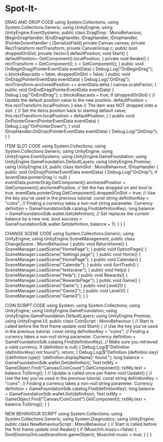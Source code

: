 # Spot-It-

DRAG AND DROP CODE
using System.Collections;
using System.Collections.Generic;
using UnityEngine;
using UnityEngine.EventSystems;
public class DragDrop : MonoBehaviour, IBeginDragHandler, IEndDragHandler, IDragHandler,
IDropHandler, IPointerDownHandler
{
[SerializeField] private Canvas canvas;
private RectTransform rectTransform;
private CanvasGroup c;
public bool droppedOnSlot;
private Vector3 defaultPosition;
void Start()
{
defaultPosition= GetComponent<RectTransform>().localPosition;
}
private void Awake()
{
rectTransform = GetComponent<RectTransform>();
c = GetComponent<CanvasGroup>();
}
public void OnBeginDrag(PointerEventData eventData)
{
Debug.Log("OnBeginDrag");
c.blocksRaycasts = false;
droppedOnSlot = false;
}
public void OnDrag(PointerEventData eventData)
{
Debug.Log("OnDrag");
rectTransform.anchoredPosition += eventData.delta / canvas.scaleFactor;
}
public void OnEndDrag(PointerEventData eventData)
{
Debug.Log("OnEndDrag");
c.blocksRaycasts = true;
if (droppedOnSlot)
{
// Update the default position value to the new position.
defaultPosition = this.rectTransform.localPosition;
}
else // The item was NOT dropped onto a slot.
{
// Set the items position back to starting default value;
this.rectTransform.localPosition = defaultPosition;
}
}
public void OnPointerDown(PointerEventData eventData)
{
Debug.Log("OnPointerDown");
}
void IDropHandler.OnDrop(PointerEventData eventData)
{
Debug.Log("OnDrop");
}
}
  
ITEM SLOT CODE
using System.Collections;
using System.Collections.Generic;
using UnityEngine;
using UnityEngine.EventSystems;
using UnityEngine.GameFoundation;
using UnityEngine.GameFoundation.DefaultLayers;
using UnityEngine.Promise;
using UnityEngine.UI;
public class ItemSlot : MonoBehaviour, IDropHandler {
public void OnDrop(PointerEventData eventData)
{
Debug.Log("OnDrop");
if (eventData.pointerDrag != null)
{
eventData.pointerDrag.GetComponent<RectTransform>().anchoredPosition =
GetComponent<RectTransform>().anchoredPosition;
// Set the has dropped on slot bool to true.
eventData.pointerDrag.GetComponent<DragDrop>().droppedOnSlot = true;
// Use the key you've used in the previous tutorial.
const string definitionKey = "coins";
// Finding a currency takes a non-null string parameter.
Currency definition = GameFoundationSdk.catalog.Find<Currency>(definitionKey);
long balance = GameFoundationSdk.wallet.Get(definition);
// Set replaces the current balance by a new one.
bool success = GameFoundationSdk.wallet.Set(definition, balance + 1);
}
}
}
  
CHANGE SCENE CODE
using System.Collections.Generic;
using UnityEngine;
using UnityEngine.SceneManagement;
public class ChangeScene : MonoBehaviour
{
public void ReturnHome()
{
SceneManager.LoadScene("HomePage");
}
public void OptionPage()
{
SceneManager.LoadScene("Settings page");
}
public void Home()
{
SceneManager.LoadScene("HomePage");
}
public void Calendar()
{
SceneManager.LoadScene("Calendar");
}
public void SortTrash()
{
SceneManager.LoadScene("testscene");
}
public void Help()
{
SceneManager.LoadScene("Help");
}
public void Rewards()
{
SceneManager.LoadScene("RewardsPage");
}
public void Game()
{
SceneManager.LoadScene("Game");
}
public void Level2()
{
SceneManager.LoadScene("Game2");
}
public void Level3()
{
SceneManager.LoadScene("Game3");
}
}

COIN SCRIPT CODE
using System;
using System.Collections;
using UnityEngine;
using UnityEngine.GameFoundation;
using UnityEngine.GameFoundation.DefaultLayers;
using UnityEngine.Promise;
using UnityEngine.UI;
public class CoinScript : MonoBehaviour
{
// Start is called before the first frame update
void Start()
{
// Use the key you've used in the previous tutorial.
const string definitionKey = "coins";
// Finding a currency takes a non-null string parameter.
Currency definition = GameFoundationSdk.catalog.Find<Currency>(definitionKey);
// Make sure you retrieved a valid currency.
if (definition is null)
{
Debug.Log($"Definition {definitionKey} not found");
return;
}
Debug.Log($"Definition {definition.key} ({definition.type}) '{definition.displayName}' found.");
long balance = GameFoundationSdk.wallet.Get(definition);
Text txtMy = GameObject.Find("Canvas/CoinCount").GetComponent<Text>();
txtMy.text = balance.ToString();
}
// Update is called once per frame
void Update()
{
// Use the key you've used in the previous tutorial.
const string definitionKey = "coins";
// Finding a currency takes a non-null string parameter.
Currency definition = GameFoundationSdk.catalog.Find<Currency>(definitionKey);
long balance = GameFoundationSdk.wallet.Get(definition);
Text txtMy = GameObject.Find("Canvas/CoinCount").GetComponent<Text>();
txtMy.text = balance.ToString();
}
}
  
NEW BEHAVIOUR SCRIPT
using System.Collections;
using System.Collections.Generic;
using System.Diagnostics;
using UnityEngine;
public class NewBehaviourScript : MonoBehaviour
{
// Start is called before the first frame update
void Awake()
{
if (MusicInit.music==false)
{
DontDestroyOnLoad(transform.gameObject);
MusicInit.music = true;
}
}
}
